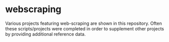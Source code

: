 # webscraping
Various projects featuring web-scraping are shown in this repository. Often these scripts/projects were completed in order to supplement other projects by providing additional reference data.
